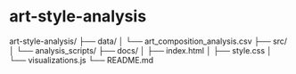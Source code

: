# art-style-analysis
art-style-analysis/
├── data/
│   └── art_composition_analysis.csv
├── src/
│   └── analysis_scripts/
├── docs/
│   ├── index.html
│   ├── style.css
│   └── visualizations.js
└── README.md
